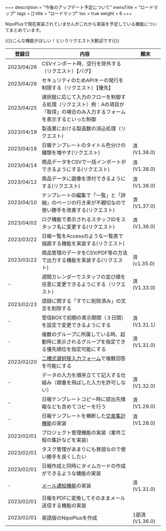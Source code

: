 +++
description = "今後のアップデート予定について"
menuTitle = "ロードマップ"
tags = []
title = "ロードマップ"
toc = true
weight = 6
+++

NipoPlusで現在実装されていませんがこれから実装を予定している機能についてまとめています。

{{<alice pos="right" icon="ok">}}こんな機能がほしい！というリクエスト大歓迎です{{</alice>}}

登録日|内容|顛末
---|---|---
2023/04/26|CSVインポート時、空行を除外する（リクエスト）【バグ】|
2023/04/26|セキュリティのためAPIキーの発行を制限する（リクエスト）【優先】|
2023/04/25|選択肢に応じて入力のフローを制御する処理（リクエスト）例：Aの項目が「取得」の場合のみ入力するフォームを表示するといった制御|
2023/04/19|製造業における製造数の消込処理（リクエスト）|
2023/04/18|日報テンプレートのタイトル色分けの種類を増やす(リクエスト)|済(V1.38.0)
2023/04/14|商品データをCSVで一括インポートができるようにする(リクエスト)|済(V1.38.0)
2023/04/12|商品データに画像を添付できるようにする(リクエスト)|済(V1.38.0)
2023/04/10|テンプレートの編集で「一覧」と「詳細」のページの行き来が不親切なので使い勝手を改善する(リクエスト)|済(V1.37.0)
2023/04/02|ログ機能で表示されるスタッフIDをスタッフ名に変更する(リクエスト)|済(V1.36.0)
2023/03/22|日報一覧をAccessのような一覧表で描画する機能を実装する(リクエスト)|
2023/03/22|商品管理のデータをCSV/PDF等の方法で出力する機能を実装する(リクエスト)|済(v1.35.0)
-|週間カレンダーでスタッフの並び順を任意に変更できるようにする（リクエスト）|済(V1.33.0)
2023/02/23|語録に関する「すでに削除済み」の文言を削除する|
-|受信BOXで初期の表示期間（３日間）を設定で変更できるようにする|済(V1.31.1)
-|複数のグループに所属している時、起動時に表示されるグループを指定できる優先順位を指定可能にする|済(V1.31.0)
2023/02/20|[二槽式選択肢入力フォーム](/manual/initial-setting/template/selectcalc/)で複数回答を可能にする|
-|データの入力を順序立てて記入する仕組み（順番を飛ばした入力を許可しない）|済(V1.32.0)
-|日報テンプレートコピー時に提出先情報なども含めてコピーを行う|済(V1.29.0)
-|日報テンプレートを横断した[交差集計機能](/manual/analytics/cross/)の実装|済(V1.28.0)
2023/02/01|プロジェクト管理機能の実装（案件工程の集計などを実装）|
2023/02/01|タスク管理があまりにも貧弱なので使い勝手を良くしたい|
2023/02/01|日報作成と同時にタイムカードの作成ができるような機能の実装|
-|[メール通知機能](/manual/notice/email/)の実装|済(V1.31.0)
2023/02/01|日報をPDFに変換してそのままメール送信する機能の実装|
2023/02/01|英語版のNipoPlusを作成|1部済(V1.36.0)
